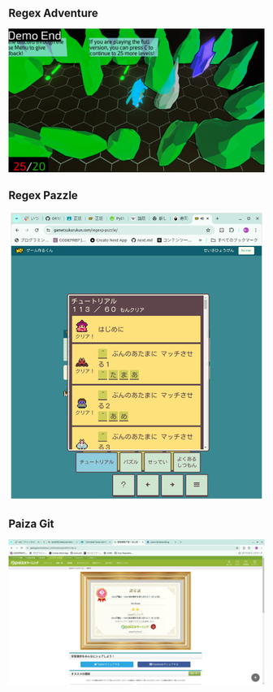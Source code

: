 ## Regex Adventure
![結果画面](Seikihyougen.png)

## Regex Pazzle
![結果画面](seikihyougen2.png)

## Paiza Git
![結果画面](paiza_git.png)
